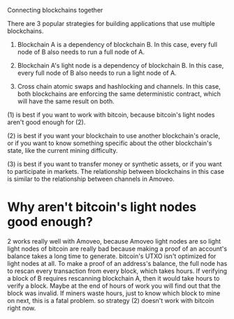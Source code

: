 Connecting blockchains together


There are 3 popular strategies for building applications that use multiple blockchains.

1) Blockchain A is a dependency of blockchain B. In this case, every full node of B also needs to run a full node of A.

2) Blockchain A's light node is a dependency of blockchain B. In this case, every full node of B also needs to run a light node of A.

3) Cross chain atomic swaps and hashlocking and channels. In this case, both blockchains are enforcing the same deterministic contract, which will have the same result on both.


(1) is best if you want to work with bitcoin, because bitcoin's light nodes aren't good enough for (2).

(2) is best if you want your blockchain to use another blockchain's oracle, or if you want to know something specific about the other blockchain's state, like the current mining difficulty.

(3) is best if you want to transfer money or synthetic assets, or if you want to participate in markets. The relationship between blockchains in this case is similar to the relationship between channels in Amoveo.


Why aren't bitcoin's light nodes good enough?
=========

2 works really well with Amoveo, because Amoveo light nodes are so light
light nodes of bitcoin are really bad because making a proof of an account's balance takes a long time to generate.
bitcoin's UTXO isn't optimized for light nodes at all.
To make a proof of an address's balance, the full node has to rescan every transaction from every block, which takes hours.
If verifying a block of B requires rescanning blockchain A, then it would take hours to verify a block.
Maybe at the end of hours of work you will find out that the block was invalid.
If miners waste hours, just to know which block to mine on next, this is a fatal problem.
so strategy (2) doesn't work with bitcoin right now.